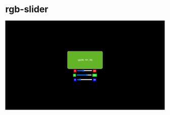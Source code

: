 # rgb-slider
![screenshot](https://github.com/Richie-Z/rgb-slider/blob/master/Screenshot.png?raw=true)
